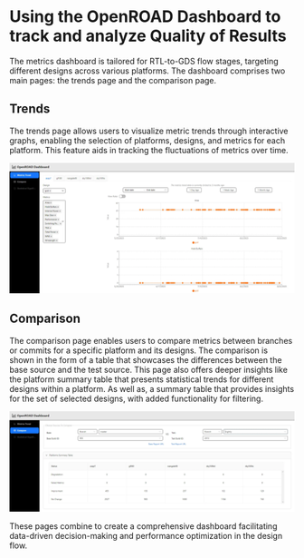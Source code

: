 # Using the OpenROAD Dashboard to track and analyze Quality of Results

The metrics dashboard is tailored for RTL-to-GDS flow stages, 
targeting different designs across various platforms. The dashboard 
comprises two main pages: the trends page and the comparison page. 

## Trends

The trends page allows users to visualize metric trends through 
interactive graphs, enabling the selection of platforms, designs, 
and metrics for each platform. This feature aids in tracking the 
fluctuations of metrics over time.

![Trends](../images/trends.webp)

## Comparison 

The comparison page enables users to compare metrics between branches 
or commits for a specific platform and its designs. The comparison is 
shown in the form of a table that showcases the differences between the 
base source and the test source. This page also offers deeper insights 
like the platform summary table that presents statistical trends for 
different designs within a platform. As well as, a summary table that 
provides insights for the set of selected designs, with added 
functionality for filtering. 

![Comparison](../images/comparison.webp)

These pages combine to create a comprehensive dashboard facilitating 
data-driven decision-making and performance optimization in the 
design flow.

